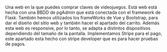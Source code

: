 Una web en la que puedes comprar claves de videojuegos. Está web está hecha con una BBDD de pgAdmin que está conectada con el framework de Flask. También hemos utilizados los frameWorks de Vue y Bootstrap,
para dar el diseño del sitio web y también hacer el apartado del carrito. Además esta web es responsive, por lo tanto, se adapta a distintos dispositivos dependiendo del tamaño de la pantalla.
Implementamos Stripe para el pago, este apartado esta hecho con stripe developer que es para hacer pruebas de pagos.

